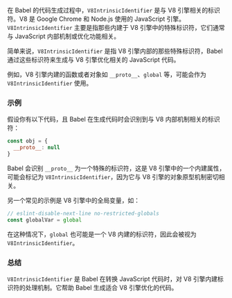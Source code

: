 在 Babel 的代码生成过程中，`V8IntrinsicIdentifier` 是与 V8 引擎相关的标识符。V8 是 Google Chrome 和 Node.js 使用的 JavaScript 引擎。`V8IntrinsicIdentifier` 主要是指那些内建于 V8 引擎中的特殊标识符，它们通常与 JavaScript 内部机制或优化功能相关。

简单来说，`V8IntrinsicIdentifier` 是指 V8 引擎内部的那些特殊标识符，Babel 通过这些标识符来生成与 V8 引擎优化相关的 JavaScript 代码。

例如，V8 引擎内建的函数或者对象如 `__proto__`、`global` 等，可能会作为 `V8IntrinsicIdentifier` 使用。

### 示例

假设你有以下代码，且 Babel 在生成代码时会识别到与 V8 内部机制相关的标识符：

```javascript
const obj = {
  __proto__: null
}
```

Babel 会识别 `__proto__` 为一个特殊的标识符，这是 V8 引擎中的一个内建属性，可能会标记为 `V8IntrinsicIdentifier`，因为它与 V8 引擎的对象原型机制密切相关。

另一个常见的示例是 V8 引擎中的全局变量，如：

```javascript
// eslint-disable-next-line no-restricted-globals
const globalVar = global
```

在这种情况下，`global` 也可能是一个 V8 内建的标识符，因此会被视为 `V8IntrinsicIdentifier`。

### 总结

`V8IntrinsicIdentifier` 是 Babel 在转换 JavaScript 代码时，对 V8 引擎内建标识符的处理机制。它帮助 Babel 生成适合 V8 引擎优化的代码。
